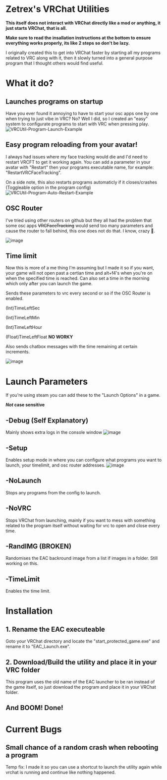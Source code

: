 # Zetrex's VRChat Utilities
**This itself does not interact with VRChat directly like a mod or anything, it just starts VRChat, that is all.**

**Make sure to read the insallation instructions at the bottom to ensure everything works properly, its like 2 steps so don't be lazy.**

I originally created this to get into VRChat faster by starting all my programs related to VRC along with it, then it slowly turned into a general purpose program that I thought others would find useful.

# What it do?
## Launches programs on startup
Have you ever found it annoying to have to start your osc apps one by one when trying to just vibe in VRC? No? Well I did, so I created an "easy" system to configurate programs to start with VRC when pressing play.
![VRCUtil-Program-Launch-Example](https://user-images.githubusercontent.com/102548737/200729103-4fb01c36-5fe1-48d9-aa74-2aaccc2d3c43.gif)

## Easy program reloading from your avatar!
I always had issues where my face tracking would die and I'd need to restart VRCFT to get it working again. You can add a parameter in your avatar with "Restart" then your programs executable name, for example: "RestartVRCFaceTracking".

On a side note, this also restarts programs automaticly if it closes/crashes (Toggleable option in the program config)![VRCUtil-Program-Auto-Restart-Example](https://user-images.githubusercontent.com/102548737/200730879-8dd70e77-8604-4374-8864-77afc2a44132.gif)

## OSC Router
I've tried using other routers on github but they all had the problem that some osc apps ~~VRCFaceTracking~~ would send too many parameters and cause the router to fall behind, this one does not do that. I know, crazy 🥴.

![image](https://user-images.githubusercontent.com/102548737/200731457-5c77b4cb-98ea-4718-9982-0acbe4afe2ec.png)

## Time limit
Now this is more of a me thing I'm assuming but I made it so if you want, your game will not open past a certian time and alt+f4's when you're on when the specified time is reached. Can also set a time in the morning which only after you can launch the game.

Sends these parameters to vrc every second or so if the OSC Router is enabled.

(Int)TimeLeftSec

(Int)TimeLeftMin

(Int)TimeLeftHour

(Float)TimeLeftFloat **NO WORKY**

Also sends chatbox messages with the time remaining at certain increments.

![image](https://user-images.githubusercontent.com/102548737/200731900-3568f18d-54d7-4c71-8167-5bd717c15ede.png)

# Launch Parameters
If you're using steam you can add these to the "Launch Options" in a game.

**_Not_ case sensitive**

## -Debug (Self Explanatory)
Mainly shows extra logs in the console window
![image](https://user-images.githubusercontent.com/102548737/200732589-04668b4e-c3e9-42ef-a036-291313fd6f17.png)

## -Setup
Enables setup mode in where you can configure what programs you want to launch, your timelimit, and osc router addresses.
![image](https://user-images.githubusercontent.com/102548737/200732551-6138a988-cd12-4914-8312-69e58a3e96ca.png)

## -NoLaunch
Stops any programs from the config to launch.

## -NoVRC
Stops VRChat from launching, mainly if you want to mess with something related to the program itself without waiting for vrc to open and close every time.

## -RandIMG (**BROKEN**)
Randomises the EAC backround image from a list if images in a folder. Still working on this.

## -TimeLimit
Enables the time limit.

# Installation

## 1. Rename the EAC executeable
Goto your VRChat directory and locate the "start_protected_game.exe" and rename it to "EAC_Launch.exe".

## 2. Download/Build the utility and place it in your VRC folder
This program uses the old name of the EAC launcher to be ran instead of the game itself, so just download the program and place it in your VRChat folder.

## And BOOM! Done!

# Current Bugs

## Small chance of a random crash when rebooting a program
Temp fix: I made it so you can use a shortcut to launch the utility again while vrchat is running and continue like nothing happened.

